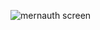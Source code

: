 ![mernauth screen](https://scontent.fbkk22-1.fna.fbcdn.net/v/t39.30808-6/474084273_28194108703567461_2493562805753958733_n.jpg?_nc_cat=100&ccb=1-7&_nc_sid=127cfc&_nc_eui2=AeENOOPfF47YFQqvKMXZw-z6Jh-ke4lSkfwmH6R7iVKR_ECC9aUZXWtXiyC_8bkUW_aSyH5DCeWj6AUxiXfOVW_F&_nc_ohc=yTvehePMAdwQ7kNvgFz86bP&_nc_oc=AdgyCGpw_0R3lIpviYxSPvukS-tAaTCG9ajVg1qBbaAwpmyaW9mkN8cE-jL2aG62Sos&_nc_zt=23&_nc_ht=scontent.fbkk22-1.fna&_nc_gid=AWmFG_Jxni0ZjjPyl4wfM0t&oh=00_AYAU4r7myfH-WYE63xUDBZ0dBBdZweqA0ecP7sTfDAyWtw&oe=6794D37C)
